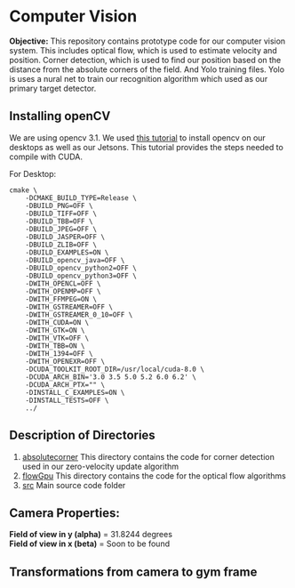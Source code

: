 # Computer Vision

**Objective:** This repository contains prototype code for our computer vision system. This includes optical flow, which is used to estimate velocity and position. Corner detection, which is used to find our position based on the distance from the absolute corners of the field. And Yolo training files. Yolo is uses a nural net to train our recognition algorithm which used as our primary target detector.
## Installing openCV

We are using opencv 3.1. We used [this tutorial](https://docs.opencv.org/trunk/d6/d15/tutorial_building_tegra_cuda.html) to install opencv on our desktops as well as our Jetsons. This tutorial provides the steps needed to compile with CUDA.

For Desktop:

	cmake \
	    -DCMAKE_BUILD_TYPE=Release \
	    -DBUILD_PNG=OFF \
	    -DBUILD_TIFF=OFF \
	    -DBUILD_TBB=OFF \
	    -DBUILD_JPEG=OFF \
	    -DBUILD_JASPER=OFF \
	    -DBUILD_ZLIB=OFF \
	    -DBUILD_EXAMPLES=ON \
	    -DBUILD_opencv_java=OFF \
	    -DBUILD_opencv_python2=OFF \
	    -DBUILD_opencv_python3=OFF \
	    -DWITH_OPENCL=OFF \
	    -DWITH_OPENMP=OFF \
	    -DWITH_FFMPEG=ON \
	    -DWITH_GSTREAMER=OFF \
	    -DWITH_GSTREAMER_0_10=OFF \
	    -DWITH_CUDA=ON \
	    -DWITH_GTK=ON \
	    -DWITH_VTK=OFF \
	    -DWITH_TBB=ON \
	    -DWITH_1394=OFF \
	    -DWITH_OPENEXR=OFF \
	    -DCUDA_TOOLKIT_ROOT_DIR=/usr/local/cuda-8.0 \
	    -DCUDA_ARCH_BIN='3.0 3.5 5.0 5.2 6.0 6.2' \
	    -DCUDA_ARCH_PTX="" \
	    -DINSTALL_C_EXAMPLES=ON \
	    -DINSTALL_TESTS=OFF \
	    ../

## Description of Directories

1. [absolutecorner](absolutecorner)
   This directory contains the code for corner detection used in our zero-velocity update algorithm  
2. [flowGpu](flowGpu)
   This directory contains the code for the optical flow algorithms
3. [src](src)
   Main source code folder

## Camera Properties:

**Field of view in y (alpha)** = 31.8244 degrees  
**Field of view in x (beta)** = Soon to be found


## Transformations from camera to gym frame




